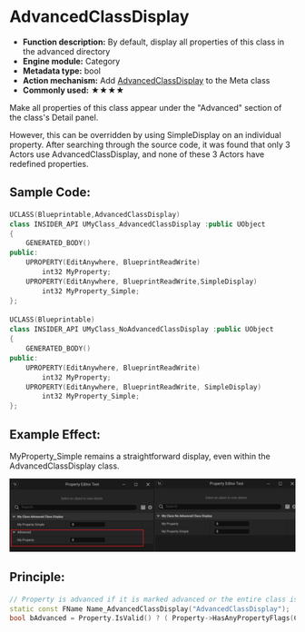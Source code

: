 # AdvancedClassDisplay

- **Function description:** By default, display all properties of this class in the advanced directory
- **Engine module:** Category
- **Metadata type:** bool
- **Action mechanism:** Add [AdvancedClassDisplay](../../../../Meta/DetailsPanel/AdvancedClassDisplay.md) to the Meta class
- **Commonly used:** ★★★★

Make all properties of this class appear under the "Advanced" section of the class's Detail panel.

However, this can be overridden by using SimpleDisplay on an individual property. After searching through the source code, it was found that only 3 Actors use AdvancedClassDisplay, and none of these 3 Actors have redefined properties.

## Sample Code:

```cpp
UCLASS(Blueprintable,AdvancedClassDisplay)
class INSIDER_API UMyClass_AdvancedClassDisplay :public UObject
{
	GENERATED_BODY()
public:
	UPROPERTY(EditAnywhere, BlueprintReadWrite)
		int32 MyProperty;
	UPROPERTY(EditAnywhere, BlueprintReadWrite,SimpleDisplay)
		int32 MyProperty_Simple;
};

UCLASS(Blueprintable)
class INSIDER_API UMyClass_NoAdvancedClassDisplay :public UObject
{
	GENERATED_BODY()
public:
	UPROPERTY(EditAnywhere, BlueprintReadWrite)
		int32 MyProperty;
	UPROPERTY(EditAnywhere, BlueprintReadWrite, SimpleDisplay)
		int32 MyProperty_Simple;
};
```

## Example Effect:

MyProperty_Simple remains a straightforward display, even within the AdvancedClassDisplay class.

![Untitled](Untitled.png)

## Principle:

```cpp
// Property is advanced if it is marked advanced or the entire class is advanced and the property not marked as simple
static const FName Name_AdvancedClassDisplay("AdvancedClassDisplay");
bool bAdvanced = Property.IsValid() ? ( Property->HasAnyPropertyFlags(CPF_AdvancedDisplay) || ( !Property->HasAnyPropertyFlags( CPF_SimpleDisplay ) && Property->GetOwnerClass() && Property->GetOwnerClass()->GetBoolMetaData(Name_AdvancedClassDisplay) ) ) : false;
```